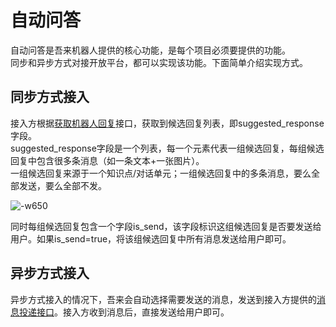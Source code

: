 # 自动问答
自动问答是吾来机器人提供的核心功能，是每个项目必须要提供的功能。  
同步和异步方式对接开放平台，都可以实现该功能。下面简单介绍实现方式。  
## 同步方式接入
接入方根据[获取机器人回复](http://openapi.wul.ai/1.3.0/docs#operation/GetBotResponse)接口，获取到候选回复列表，即suggested_response字段。  
suggested_response字段是一个列表，每一个元素代表一组候选回复，每组候选回复中包含很多条消息（如一条文本+一张图片）。  
一组候选回复来源于一个知识点/对话单元；一组候选回复中的多条消息，要么全部发送，要么全部不发。  

![-w650](http://pcufcif6r.bkt.clouddn.com/15333948514435.jpg)

同时每组候选回复包含一个字段is_send，该字段标识这组候选回复是否要发送给用户。如果is_send=true，将该组候选回复中所有消息发送给用户即可。  

## 异步方式接入
异步方式接入的情况下，吾来会自动选择需要发送的消息，发送到接入方提供的[消息投递接口](http://openapi.wul.ai/1.3.0/docs#operation/CallbackMessage)。接入方收到消息后，直接发送给用户即可。  
